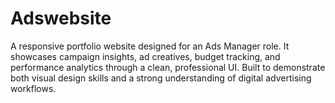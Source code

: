 # Adswebsite
A responsive portfolio website designed for an Ads Manager role. It showcases campaign insights, ad creatives, budget tracking, and performance analytics through a clean, professional UI. Built to demonstrate both visual design skills and a strong understanding of digital advertising workflows.
